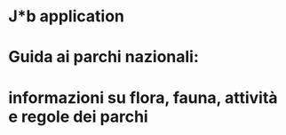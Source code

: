 # J*b application

# Guida ai parchi nazionali:
# informazioni su flora, fauna, attività e regole dei parchi